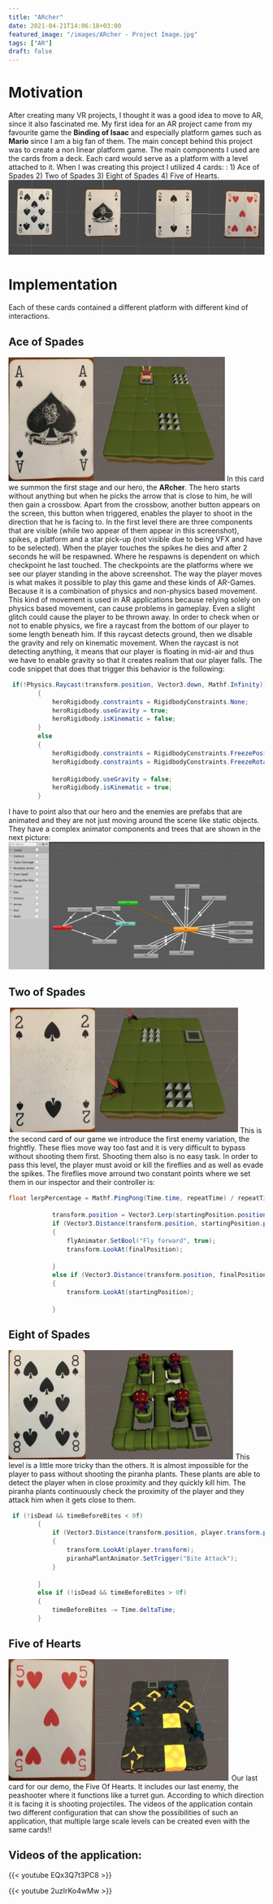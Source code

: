 ```yaml
---
title: "ARcher"
date: 2021-04-21T14:06:18+03:00
featured_image: "/images/ARcher - Project Image.jpg"
tags: ["AR"]
draft: false
---
```

Motivation
===============

After creating many VR projects, I thought it was a good idea to move to AR, since it also fascinated me. My first idea for an AR project came from my favourite game the **Binding of Isaac** and especially platform games such as **Mario** since I am a big fan of them.
The main concept behind this project was to create a non linear platform game. The main components I used are the cards from a deck.
Each card would serve as a platform with a level attached to it. When I was creating this project I utilized 4 cards: : 1) Ace of Spades 2) Two of Spades 3) Eight of Spades 4) Five of Hearts.
![alt text](https://raw.githubusercontent.com/petrosKon/Kontrazis/master/static/images/ARCher%20-%20Cards.JPG)

Implementation
===============

Each of these cards contained a different platform with different kind of interactions. 

Ace of Spades
---------------

![alt text](https://raw.githubusercontent.com/petrosKon/Kontrazis/master/static/images/ARCher%20-%20Ace%20Of%20Spades.JPG)
In this card we summon the first stage and our hero, the **ARcher**. The hero starts without anything but
when he picks the arrow that is close to him, he will then gain a crossbow. Apart from the crossbow,
another button appears on the screen, this button when triggered, enables the player to shoot in the
direction that he is facing to. In the first level there are three components that are visible (while two appear of them appear in this screenshot),
spikes, a platform and a star pick-up (not visible due to being VFX and have to be selected).
When the player touches the spikes he dies and after 2 seconds he will be respawned. Where he
respawns is dependent on which checkpoint he last touched. The checkpoints are the platforms where
we see our player standing in the above screenshot. 
The way the player moves is what makes it possible to play this game and these kinds of AR-Games. Because it is a combination of physics and non-physics based movement. This kind of movement is used in AR applications because relying solely on physics based movement, can cause problems in gameplay.
Even a slight glitch could cause the player to be thrown away. In order to check when or not to enable physics, we fire a raycast from the bottom of our player to some length beneath him. If this raycast detects ground, then we disable the gravity and rely on kinematic movement. When the raycast is not detecting anything, it means that 
our player is floating in mid-air and thus we have to enable gravity so that it creates realism that our player falls. The code snippet that does that trigger this behavior is the following:
```C#
 if(!Physics.Raycast(transform.position, Vector3.down, Mathf.Infinity))
        {
            heroRigidbody.constraints = RigidbodyConstraints.None;
            heroRigidbody.useGravity = true;
            heroRigidbody.isKinematic = false;
        }
        else
        {
            heroRigidbody.constraints = RigidbodyConstraints.FreezePositionY;
            heroRigidbody.constraints = RigidbodyConstraints.FreezeRotationX | RigidbodyConstraints.FreezeRotationZ;

            heroRigidbody.useGravity = false;
            heroRigidbody.isKinematic = true;
        }
```
I have to point also that our hero and the enemies are prefabs that are animated and they are not just moving around the scene like static objects. They have a complex animator components and trees that are shown in the next picture:
![alt text](https://raw.githubusercontent.com/petrosKon/Kontrazis/master/static/images/ARCher%20-%20Animation%20Tree.JPG)

Two of Spades
---------------

![alt text](https://raw.githubusercontent.com/petrosKon/Kontrazis/master/static/images/ARCher%20-%20Two%20Of%20Spades.JPG)
This is the second card of our game we introduce the first enemy variation, the frightfly. These flies move
way too fast and it is very difficult to bypass without shooting them first. Shooting them also is no easy
task. In order to pass this level, the player must avoid or kill the fireflies and as well as evade the spikes.
The fireflies move arround two constant points where we set them in our inspector and their controller is:

```C#
float lerpPercentage = Mathf.PingPong(Time.time, repeatTime) / repeatTime;

            transform.position = Vector3.Lerp(startingPosition.position, finalPosition.position, lerpPercentage);
            if (Vector3.Distance(transform.position, startingPosition.position) < 0.1f)
            {
                flyAnimator.SetBool("Fly forward", true);
                transform.LookAt(finalPosition);

            }
            else if (Vector3.Distance(transform.position, finalPosition.position) < 0.1f)
            {
                transform.LookAt(startingPosition);

            }
```

Eight of Spades
---------------

![alt text](https://raw.githubusercontent.com/petrosKon/Kontrazis/master/static/images/ARCher%20-%20Eight%20Of%20Spades.JPG)
This level is a little more tricky than the others. It is almost impossible for the player to pass without
shooting the piranha plants. These plants are able to detect the player when in close proximity and
they quickly kill him. The piranha plants continuously check the proximity of the player and they attack him when it gets close to them.
```C#
 if (!isDead && timeBeforeBites < 0f)
        {
            if (Vector3.Distance(transform.position, player.transform.position) <= lookRadius)
            {
                transform.LookAt(player.transform);
                piranhaPlantAnimator.SetTrigger("Bite Attack");
            }

        }
        else if (!isDead && timeBeforeBites > 0f)
        {
            timeBeforeBites -= Time.deltaTime;
        }
```

Five of Hearts
---------------

![alt text](https://raw.githubusercontent.com/petrosKon/Kontrazis/master/static/images/ARCher%20-%20Five%20Hearts.JPG)
Our last card for our demo, the Five Of Hearts. It includes our last enemy, the peashooter where it
functions like a turret gun. According to which direction it is facing it is shooting projectiles. The videos of the application contain two different configuration that can show the possibilities of such an application, that multiple large scale levels can be created even with the same cards!!

Videos of the application:
---------------

{{< youtube EQx3Q7t3PC8 >}}

{{< youtube 2uzIrKo4wMw >}}



